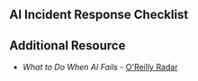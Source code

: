 ## AI Incident Response Checklist

## Additional Resource

* *What to Do When AI Fails* - [O'Reilly Radar](https://www.oreilly.com/radar/what-to-do-when-ai-fails/)
